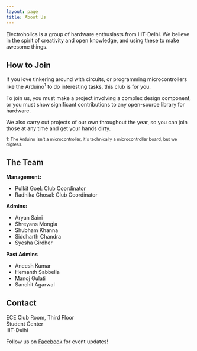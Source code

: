 ```yaml
---
layout: page
title: About Us
---
```


Electroholics is a group of hardware enthusiasts from IIIT-Delhi.
We believe in the spirit of creativity and open knowledge, and using
these to make awesome things.

## How to Join

If you love tinkering around with circuits, or programming microcontrollers
like the Arduino<sup>1</sup> to do interesting tasks, this club is for you.

To join us, you must make a project involving a complex design component,
or you must show significant contributions to any open-source library for
hardware. 

We also carry out projects of our own throughout the year, so you can join
those at any time and get your hands dirty.

<sub>1: The Arduino isn't a microcontroller, it's technically a microcontroller board,
but we digress.</sub>

## The Team

**Management:**

* Pulkit Goel: Club Coordinator
* Radhika Ghosal: Club Coordinator

**Admins:**

* Aryan Saini
* Shreyans Mongia
* Shubham Khanna
* Siddharth Chandra
* Syesha Girdher

**Past Admins**

* Aneesh Kumar
* Hemanth Sabbella
* Manoj Gulati
* Sanchit Agarwal

## Contact

ECE Club Room, Third Floor  
Student Center  
IIIT-Delhi

Follow us on [Facebook](https://facebook.com/iiitdelectroholics) for event updates!

